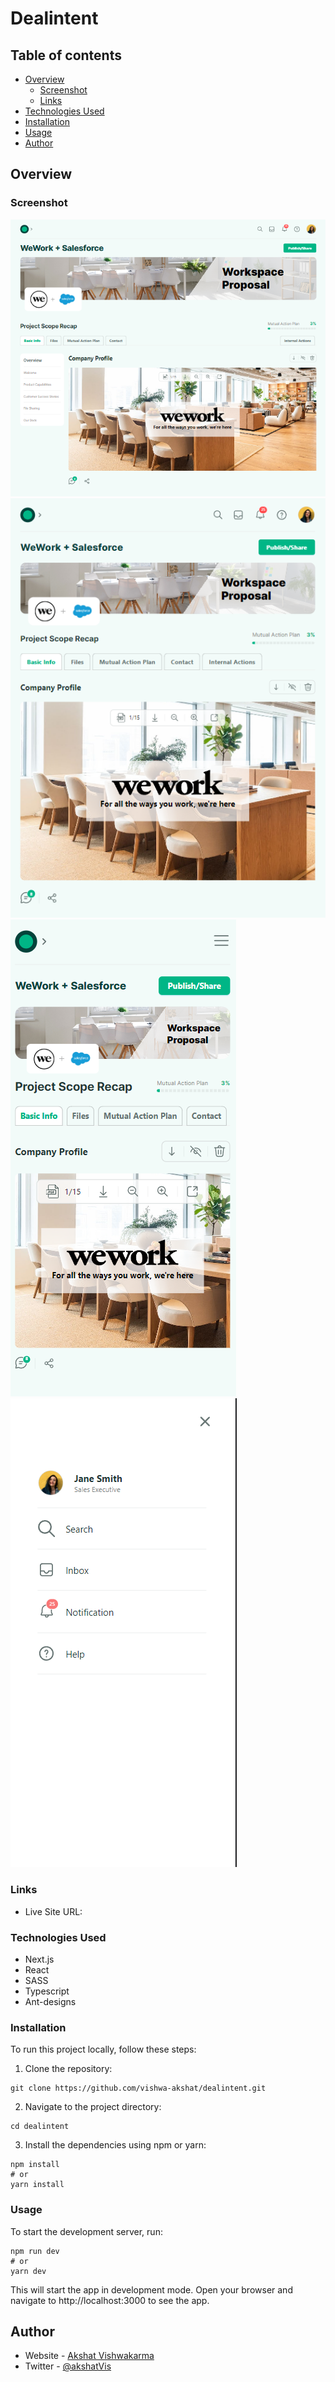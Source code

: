 # Dealintent

## Table of contents

-   [Overview](#overview)
    -   [Screenshot](#screenshot)
    -   [Links](#links)
-   [Technologies Used](#technologies-used)
-   [Installation](#installation)
-   [Usage](#usage)
-   [Author](#author)

## Overview

### Screenshot

![Desktop View](./public/desktop-ss.png)
![Tab View](./public/tab-ss.png)
![Mobile View](./public/mobile-ss.png)
![Mobile Menu View](./public/mobile-menu-ss.png)

### Links

-   Live Site URL: []()

### Technologies Used

-   Next.js
-   React
-   SASS
-   Typescript
-   Ant-designs

### Installation

To run this project locally, follow these steps:

1. Clone the repository:

```
git clone https://github.com/vishwa-akshat/dealintent.git

```

2. Navigate to the project directory:

```
cd dealintent

```

3. Install the dependencies using npm or yarn:

```
npm install
# or
yarn install

```

### Usage

To start the development server, run:

```
npm run dev
# or
yarn dev
```

This will start the app in development mode. Open your browser and navigate to http://localhost:3000 to see the app.

## Author

-   Website - [Akshat Vishwakarma](https://akshat-dev.vercel.app/)
-   Twitter - [@akshatVis](https://twitter.com/akshatVis)
